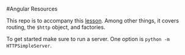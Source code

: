 #Angular Resources

This repo is to accompany this [lesson](##). Among other things, it covers routing, the `$http` object, and factories.

To get started make sure to run a server. One option is `python -m HTTPSimpleServer`.